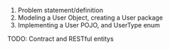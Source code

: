 1. Problem statement/definition
2. Modeling a User Object, creating a User package
3. Implementing a User POJO, and UserType enum

TODO: Contract and RESTful entitys
